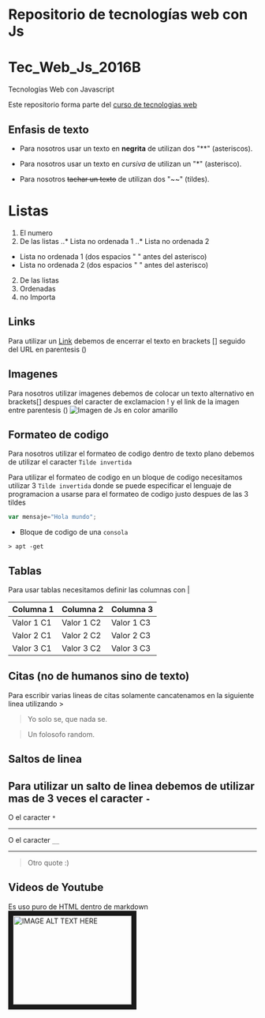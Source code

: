 # Repositorio de tecnologías web con Js


# Tec_Web_Js_2016B
Tecnologías Web con Javascript

Este repositorio forma parte del  [curso de tecnologias web](https://github.com/adrianeguez/Tec_Web_Js_2016_B)

## Enfasis de texto

* Para nosotros usar un texto en **negrita** de utilizan dos "**" (asteriscos).

* Para nosotros usar un texto en *cursiva* de utilizan un "*" (asterisco).

* Para nosotros ~~tachar un texto~~ de utilizan dos "~~" (tildes).

# Listas

1. El numero 
2. De las listas
..* Lista no ordenada 1
..* Lista no ordenada 2 
  * Lista no ordenada 1 (dos espacios " " antes del asterisco)
  * Lista no ordenada 2 (dos espacios " " antes del asterisco)
2. De las listas
1. Ordenadas
4. no Importa

## Links 

Para utilizar un [Link](https://github.com/adrianeguez/Tec_Web_Js_2016_B) debemos de encerrar el texto en brackets [] seguido del URL en parentesis ()

## Imagenes 

Para nosotros utilizar imagenes debemos de colocar un texto alternativo en brackets[] despues del caracter de exclamacion ! y el link de la imagen entre parentesis () 
![Imagen de Js en color amarillo](http://nodeframework.com/assets/img/js.png "Javascript")


## Formateo de codigo

Para nosotros utilizar el formateo de codigo dentro de texto plano debemos de utilizar el caracter `Tilde invertida`

Para utilizar el formateo de codigo en un bloque de codigo necesitamos utilizar 3 `Tilde invertida` donde se puede especificar el lenguaje de programacion a usarse para el formateo de codigo justo despues de las 3 tildes

```javascript
var mensaje="Hola mundo";
```

* Bloque de codigo de una ``consola``


```
> apt -get
```
## Tablas
Para usar tablas necesitamos definir las columnas con |

| Columna 1 | Columna 2 | Columna 3 |
| --- | --- | --- |
| Valor 1 C1 | Valor 1 C2 | Valor 1 C3 |
| Valor 2 C1 | Valor 2 C2 | Valor 2 C3 |
| Valor 3 C1 | Valor 3 C2 | Valor 3 C3 |

## Citas (no de humanos sino de texto)

Para escribir varias lineas  de citas solamente cancatenamos en la siguiente linea utilizando >

>Yo solo se, que nada se.

>Un folosofo random.

## Saltos de linea

Para utilizar un salto de linea debemos de utilizar mas de 3 veces el caracter `-`
---

O el caracter `*`

***

O el caracter `__`

___

> Otro quote :) 



## Videos de Youtube

Es uso puro de HTML dentro de markdown
<a href="https://www.youtube.com/watch?v=650s9uWWr1o" target="_blank"><img src="http://nodeframework.com/assets/img/js.png" 
alt="IMAGE ALT TEXT HERE" width="240" height="180" border="10" /></a>


